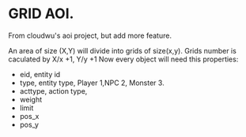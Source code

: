 # GRID AOI.
From cloudwu's aoi project, but add more feature.

An area of size (X,Y) will divide into grids of size(x,y).
Grids number is caculated by  X/x +1, Y/y +1
Now every object will need this properties:

- eid, entity id
- type, entity type, Player 1,NPC 2, Monster 3.
- acttype, action type,
- weight
- limit
- pos_x
- pos_y